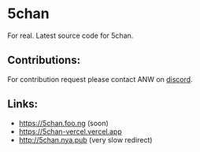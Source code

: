 # 5chan
For real.
Latest source code for 5chan.

## Contributions:
For contribution request please contact ANW on [discord](https://discord.com/users/1132513905898434600).

## Links:
- https://5chan.foo.ng (soon)
- https://5chan-vercel.vercel.app
- http://5chan.nya.pub (very slow redirect)
